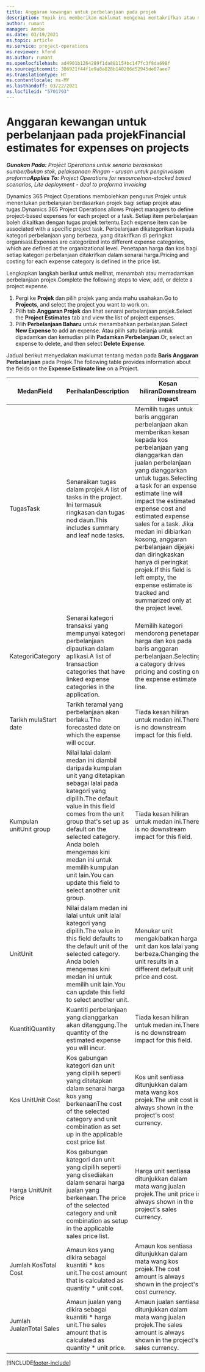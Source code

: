 ```yaml
---
title: Anggaran kewangan untuk perbelanjaan pada projek
description: Topik ini memberikan maklumat mengenai mentakrifkan atau menganggarkan perbelanjaan berasaskan projek.
author: rumant
manager: Annbe
ms.date: 03/19/2021
ms.topic: article
ms.service: project-operations
ms.reviewer: kfend
ms.author: rumant
ms.openlocfilehash: ad4901b1264289f1da881154bc147fc3f8da698f
ms.sourcegitcommit: 386921f44f1e9a8a828b140206d52945de07aee7
ms.translationtype: HT
ms.contentlocale: ms-MY
ms.lasthandoff: 03/22/2021
ms.locfileid: "5701793"
---
```

# <a name="financial-estimates-for-expenses-on-projects"></a><span data-ttu-id="36a2a-103">Anggaran kewangan untuk perbelanjaan pada projek</span><span class="sxs-lookup"><span data-stu-id="36a2a-103">Financial estimates for expenses on projects</span></span>
<span data-ttu-id="36a2a-104">_**Gunakan Pada:** Project Operations untuk senario berasaskan sumber/bukan stok, pelaksanaan Ringan - urusan untuk penginvoisan proforma_</span><span class="sxs-lookup"><span data-stu-id="36a2a-104">_**Applies To:** Project Operations for resource/non-stocked based scenarios, Lite deployment - deal to proforma invoicing_</span></span>

<span data-ttu-id="36a2a-105">Dynamics 365 Project Operations membolehkan pengurus Projek untuk menentukan perbelanjaan berdasarkan projek bagi setiap projek atau tugas.</span><span class="sxs-lookup"><span data-stu-id="36a2a-105">Dynamics 365 Project Operations allows Project managers to define project-based expenses for each project or a task.</span></span> <span data-ttu-id="36a2a-106">Setiap item perbelanjaan boleh dikaitkan dengan tugas projek tertentu.</span><span class="sxs-lookup"><span data-stu-id="36a2a-106">Each expense item can be associated with a specific project task.</span></span> <span data-ttu-id="36a2a-107">Perbelanjaan dikategorikan kepada kategori perbelanjaan yang berbeza, yang ditakrifkan di peringkat organisasi.</span><span class="sxs-lookup"><span data-stu-id="36a2a-107">Expenses are categorized into different expense categories, which are defined at the organizational level.</span></span> <span data-ttu-id="36a2a-108">Penetapan harga dan kos bagi setiap kategori perbelanjaan ditakrifkan dalam senarai harga.</span><span class="sxs-lookup"><span data-stu-id="36a2a-108">Pricing and costing for each expense category is defined in the price list.</span></span> 

<span data-ttu-id="36a2a-109">Lengkapkan langkah berikut untuk melihat, menambah atau memadamkan perbelanjaan projek.</span><span class="sxs-lookup"><span data-stu-id="36a2a-109">Complete the following steps to view, add, or delete a project expense.</span></span>

1. <span data-ttu-id="36a2a-110">Pergi ke **Projek** dan pilih projek yang anda mahu usahakan.</span><span class="sxs-lookup"><span data-stu-id="36a2a-110">Go to **Projects**, and select the project you want to work on.</span></span>
2. <span data-ttu-id="36a2a-111">Pilih tab **Anggaran Projek** dan lihat senarai perbelanjaan projek.</span><span class="sxs-lookup"><span data-stu-id="36a2a-111">Select the **Project Estimates** tab and view the list of project expenses.</span></span>
3. <span data-ttu-id="36a2a-112">Pilih **Perbelanjaan Baharu** untuk menambahkan perbelanjaan.</span><span class="sxs-lookup"><span data-stu-id="36a2a-112">Select **New Expense** to add an expense.</span></span> <span data-ttu-id="36a2a-113">Atau pilih satu belanja untuk dipadamkan dan kemudian pilih **Padamkan Perbelanjaan**.</span><span class="sxs-lookup"><span data-stu-id="36a2a-113">Or, select an expense to delete, and then select **Delete Expense**.</span></span>

<span data-ttu-id="36a2a-114">Jadual berikut menyediakan maklumat tentang medan pada **Baris Anggaran Perbelanjaan** pada Projek.</span><span class="sxs-lookup"><span data-stu-id="36a2a-114">The following table provides information about the fields on the **Expense Estimate line** on a Project.</span></span> 

| <span data-ttu-id="36a2a-115">**Medan**</span><span class="sxs-lookup"><span data-stu-id="36a2a-115">**Field**</span></span> | <span data-ttu-id="36a2a-116">**Perihalan**</span><span class="sxs-lookup"><span data-stu-id="36a2a-116">**Description**</span></span> | <span data-ttu-id="36a2a-117">**Kesan hiliran**</span><span class="sxs-lookup"><span data-stu-id="36a2a-117">**Downstream impact**</span></span> |
| --- | --- | --- |
| <span data-ttu-id="36a2a-118">Tugas</span><span class="sxs-lookup"><span data-stu-id="36a2a-118">Task</span></span> | <span data-ttu-id="36a2a-119">Senaraikan tugas dalam projek.</span><span class="sxs-lookup"><span data-stu-id="36a2a-119">A list of tasks in the project.</span></span> <span data-ttu-id="36a2a-120">Ini termasuk ringkasan dan tugas nod daun.</span><span class="sxs-lookup"><span data-stu-id="36a2a-120">This includes summary and leaf node tasks.</span></span> | <span data-ttu-id="36a2a-121">Memilih tugas untuk baris anggaran perbelanjaan akan memberikan kesan kepada kos perbelanjaan yang dianggarkan dan jualan perbelanjaan yang dianggarkan untuk tugas.</span><span class="sxs-lookup"><span data-stu-id="36a2a-121">Selecting a task for an expense estimate line will impact the estimated expense cost and estimated expense sales for a task.</span></span> <span data-ttu-id="36a2a-122">Jika medan ini dibiarkan kosong, anggaran perbelanjaan dijejaki dan diringkaskan hanya di peringkat projek.</span><span class="sxs-lookup"><span data-stu-id="36a2a-122">If this field is left empty, the expense estimate is tracked and summarized only at the project level.</span></span> |
| <span data-ttu-id="36a2a-123">Kategori</span><span class="sxs-lookup"><span data-stu-id="36a2a-123">Category</span></span> | <span data-ttu-id="36a2a-124">Senarai kategori transaksi yang mempunyai kategori perbelanjaan dipautkan dalam aplikasi.</span><span class="sxs-lookup"><span data-stu-id="36a2a-124">A list of transaction categories that have linked expense categories in the application.</span></span> | <span data-ttu-id="36a2a-125">Memilih kategori mendorong penetapan harga dan kos pada baris anggaran perbelanjaan.</span><span class="sxs-lookup"><span data-stu-id="36a2a-125">Selecting a category drives pricing and costing on the expense estimate line.</span></span> |
| <span data-ttu-id="36a2a-126">Tarikh mula</span><span class="sxs-lookup"><span data-stu-id="36a2a-126">Start date</span></span> | <span data-ttu-id="36a2a-127">Tarikh teramal yang perbelanjaan akan berlaku.</span><span class="sxs-lookup"><span data-stu-id="36a2a-127">The forecasted date on which the expense will occur.</span></span> | <span data-ttu-id="36a2a-128">Tiada kesan hiliran untuk medan ini.</span><span class="sxs-lookup"><span data-stu-id="36a2a-128">There is no downstream impact for this field.</span></span> |
| <span data-ttu-id="36a2a-129">Kumpulan unit</span><span class="sxs-lookup"><span data-stu-id="36a2a-129">Unit group</span></span> | <span data-ttu-id="36a2a-130">Nilai lalai dalam medan ini diambil daripada kumpulan unit yang ditetapkan sebagai lalai pada kategori yang dipilih.</span><span class="sxs-lookup"><span data-stu-id="36a2a-130">The default value in this field comes from the unit group that's set up as default on the selected category.</span></span> <span data-ttu-id="36a2a-131">Anda boleh mengemas kini medan ini untuk memilih kumpulan unit lain.</span><span class="sxs-lookup"><span data-stu-id="36a2a-131">You can update this field to select another unit group.</span></span> | <span data-ttu-id="36a2a-132">Tiada kesan hiliran untuk medan ini.</span><span class="sxs-lookup"><span data-stu-id="36a2a-132">There is no downstream impact for this field.</span></span> |
| <span data-ttu-id="36a2a-133">Unit</span><span class="sxs-lookup"><span data-stu-id="36a2a-133">Unit</span></span> | <span data-ttu-id="36a2a-134">Nilai dalam medan ini lalai untuk unit lalai kategori yang dipilih.</span><span class="sxs-lookup"><span data-stu-id="36a2a-134">The value in this field defaults to the default unit of the selected category.</span></span> <span data-ttu-id="36a2a-135">Anda boleh mengemas kini medan ini untuk memilih unit lain.</span><span class="sxs-lookup"><span data-stu-id="36a2a-135">You can update this field to select another unit.</span></span> | <span data-ttu-id="36a2a-136">Menukar unit mengakibatkan harga unit dan kos lalai yang berbeza.</span><span class="sxs-lookup"><span data-stu-id="36a2a-136">Changing the unit results in a different default unit price and cost.</span></span> |
| <span data-ttu-id="36a2a-137">Kuantiti</span><span class="sxs-lookup"><span data-stu-id="36a2a-137">Quantity</span></span> | <span data-ttu-id="36a2a-138">Kuantiti perbelanjaan yang dianggarkan akan ditanggung.</span><span class="sxs-lookup"><span data-stu-id="36a2a-138">The quantity of the estimated expense you will incur.</span></span> | <span data-ttu-id="36a2a-139">Tiada kesan hiliran untuk medan ini.</span><span class="sxs-lookup"><span data-stu-id="36a2a-139">There is no downstream impact for this field.</span></span> |
| <span data-ttu-id="36a2a-140">Kos Unit</span><span class="sxs-lookup"><span data-stu-id="36a2a-140">Unit Cost</span></span> | <span data-ttu-id="36a2a-141">Kos gabungan kategori dan unit yang dipilih seperti yang ditetapkan dalam senarai harga kos yang berkenaan</span><span class="sxs-lookup"><span data-stu-id="36a2a-141">The cost of the selected category and unit combination as set up in the applicable cost price list</span></span> | <span data-ttu-id="36a2a-142">Kos unit sentiasa ditunjukkan dalam mata wang kos projek.</span><span class="sxs-lookup"><span data-stu-id="36a2a-142">The unit cost is always shown in the project's cost currency.</span></span> |
| <span data-ttu-id="36a2a-143">Harga Unit</span><span class="sxs-lookup"><span data-stu-id="36a2a-143">Unit Price</span></span> | <span data-ttu-id="36a2a-144">Kos gabungan kategori dan unit yang dipilih seperti yang disediakan dalam senarai harga jualan yang berkenaan.</span><span class="sxs-lookup"><span data-stu-id="36a2a-144">The price of the selected category and unit combination as setup in the applicable sales price list.</span></span> | <span data-ttu-id="36a2a-145">Harga unit sentiasa ditunjukkan dalam mata wang jualan projek.</span><span class="sxs-lookup"><span data-stu-id="36a2a-145">The unit price is always shown in the project's sales currency.</span></span> |
| <span data-ttu-id="36a2a-146">Jumlah Kos</span><span class="sxs-lookup"><span data-stu-id="36a2a-146">Total Cost</span></span> | <span data-ttu-id="36a2a-147">Amaun kos yang dikira sebagai kuantiti \* kos unit.</span><span class="sxs-lookup"><span data-stu-id="36a2a-147">The cost amount that is calculated as quantity \* unit cost.</span></span>| <span data-ttu-id="36a2a-148">Amaun kos sentiasa ditunjukkan dalam mata wang kos projek.</span><span class="sxs-lookup"><span data-stu-id="36a2a-148">The cost amount is always shown in the project's cost currency.</span></span> |
| <span data-ttu-id="36a2a-149">Jumlah Jualan</span><span class="sxs-lookup"><span data-stu-id="36a2a-149">Total Sales</span></span> | <span data-ttu-id="36a2a-150">Amaun jualan yang dikira sebagai kuantiti \* harga unit.</span><span class="sxs-lookup"><span data-stu-id="36a2a-150">The sales amount that is calculated as quantity \* unit price.</span></span> | <span data-ttu-id="36a2a-151">Amaun jualan sentiasa ditunjukkan dalam mata wang jualan projek.</span><span class="sxs-lookup"><span data-stu-id="36a2a-151">The sales amount is always shown in the project's sales currency.</span></span> |


[!INCLUDE[footer-include](../includes/footer-banner.md)]
